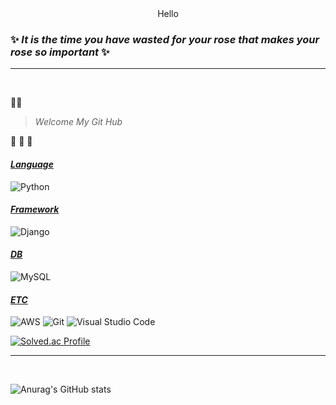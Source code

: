 <div align="center">Hello</div>
  
### ✨ ___It is the time you have wasted for your rose that makes your rose so important___ ✨
<hr>
<br>

🌻🌼

> _Welcome My Git Hub_

🌵 🌵 🌵

#### <u>___Language___</u>
![Python](https://img.shields.io/badge/Python-3776AB?style=flat-square&logo=Python&logoColor=white)

#### <u>___Framework___</u>
![Django](https://img.shields.io/badge/Django-092E20?style=flat-square&logo=Django&logoColor=white)

#### <u>___DB___</u>
![MySQL](https://img.shields.io/badge/MySQL-4479A1?style=flat-square&logo=Mysql&logoColor=white)

#### <u>___ETC___</u>
![AWS](https://img.shields.io/badge/Amazon%20AWS-232F3E?style=flat-square&logo=Amazon%20AWS&logoColor=white)
![Git](https://img.shields.io/badge/Git-F05032?style=flat-square&logo=Git&logoColor=white)
![Visual Studio Code](https://img.shields.io/badge/Visual%20Studio%20Code-007ACC?style=flat-square&logo=Visual%20Studio%20Code&logoColor=white)

[![Solved.ac Profile](http://mazassumnida.wtf/api/v2/generate_badge?boj=chinup1004)](https://solved.ac/chinup1004/)
<hr></br>

![Anurag's GitHub stats](https://github-readme-stats.vercel.app/api?username=DevDior&theme=radical&count_private=true)

</center>
